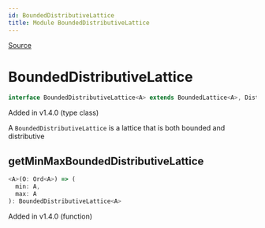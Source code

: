 ```yaml
---
id: BoundedDistributiveLattice
title: Module BoundedDistributiveLattice
---
```


[Source](https://github.com/gcanti/fp-ts/blob/master/src/BoundedDistributiveLattice.ts)

# BoundedDistributiveLattice

```ts
interface BoundedDistributiveLattice<A> extends BoundedLattice<A>, DistributiveLattice<A> {}
```

Added in v1.4.0 (type class)

A `BoundedDistributiveLattice` is a lattice that is both bounded and distributive

## getMinMaxBoundedDistributiveLattice

```ts
<A>(O: Ord<A>) => (
  min: A,
  max: A
): BoundedDistributiveLattice<A>
```

Added in v1.4.0 (function)
